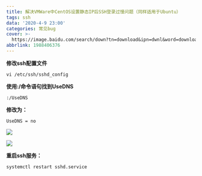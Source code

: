 ```yaml
---
title: 解决VMWare中CentOS设置静态IP后SSH登录过慢问题（同样适用于Ubuntu）
tags: ssh
data: '2020-4-9 23:00'
categories: 常见bug
cover: >-
  https://image.baidu.com/search/down?tn=download&ipn=dwnl&word=download&ie=utf8&fr=result&url=http%3A%2F%2Faliyunzixunbucket.oss-cn-beijing.aliyuncs.com%2Fjpg%2Fd93b5dee9241c23517a33266fd2a7f62.jpg%3Fx-oss-process%3Dimage%2Fresize%2Cp_100%2Fauto-orient%2C1%2Fquality%2Cq_90%2Fformat%2Cjpg%2Fwatermark%2Cimage_eXVuY2VzaGk%3D%2Ct_100&thumburl=https%3A%2F%2Fss2.bdstatic.com%2F70cFvnSh_Q1YnxGkpoWK1HF6hhy%2Fit%2Fu%3D3233351354%2C1016707686%26fm%3D26%26gp%3D0.jpg
abbrlink: 1988406376
---
```


**修改ssh配置文件**

```
vi /etc/ssh/sshd_config
```

**使用:/命令语句找到UseDNS**

```
:/UseDNS
```

**修改为：**

```
UseDNS = no
```

![](https://pic.downk.cc/item/5e8f41a0504f4bcb049e0ed0.png)

![](https://pic.downk.cc/item/5e8f4204504f4bcb049e7a1f.png)

**重启ssh服务：**

```
systemctl restart sshd.service
```

